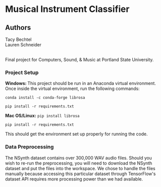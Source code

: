 # Musical Instrument Classifier

<h2>Authors</h2>
Tacy Bechtel <br>
Lauren Schneider <br> <br>

Final project for Computers, Sound, & Music at Portland State University.

### Project Setup
<b>Windows: </b>
This project should be run in an Anaconda virtual environment.
Once inside the virtual environment, run the following commands:

```conda install -c conda-forge librosa```

```pip install -r requirements.txt```

<b>Mac OS/Linux:</b>
```pip install librosa```

```pip install -r requirements.txt```

This should get the environment set up properly for running the code.


### Data Preprocessing

The NSynth dataset contains over 300,000 WAV audio files.
Should you wish to re-run the preprocessing, you will need to download the NSynth dataset
and put the files into the workspace. We chose to handle the files manually because accessing
this particular dataset through TensorFlow's dataset API requires more processing power than we had available.
